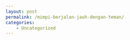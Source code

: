 ```yaml
---
layout: post
permalink: /mimpi-berjalan-jauh-dengan-teman/
categories:
    - Uncategorized
---
```


